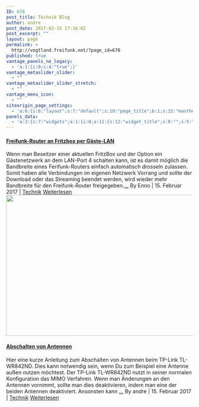 ```yaml
---
ID: 678
post_title: Technik Blog
author: andre
post_date: 2017-02-15 17:16:02
post_excerpt: ""
layout: page
permalink: >
  http://vogtland.freifunk.net/?page_id=678
published: true
vantage_panels_no_legacy:
  - 'a:1:{i:0;s:4:"true";}'
vantage_metaslider_slider:
  - ""
vantage_metaslider_slider_stretch:
  - ""
vantage_menu_icon:
  - ""
siteorigin_page_settings:
  - 'a:6:{s:6:"layout";s:7:"default";s:10:"page_title";b:1;s:15:"masthead_margin";b:1;s:13:"footer_margin";b:1;s:13:"hide_masthead";b:0;s:19:"hide_footer_widgets";b:0;}'
panels_data:
  - 'a:3:{s:7:"widgets";a:1:{i:0;a:11:{s:12:"widget_title";s:0:"";s:5:"posts";s:144:"post_type=post&tax_query=category:technik-blog&date_query={"after":"","before":""}&orderby=date&order=DESC&posts_per_page=10&sticky=&additional=";s:9:"alignment";s:4:"left";s:6:"layout";s:14:"twelve columns";s:14:"excerpt_lenght";d:100;s:14:"read_more_text";s:11:"Weiterlesen";s:14:"title_linkable";b:1;s:14:"image_linkable";b:1;s:16:"blog_one_styling";a:4:{s:11:"title_color";b:0;s:13:"content_color";b:0;s:10:"meta_color";b:0;s:24:"so_field_container_state";s:6:"closed";}s:12:"_sow_form_id";s:13:"58a48815e3ed8";s:11:"panels_info";a:6:{s:5:"class";s:14:"Blog_Style_One";s:4:"grid";i:0;s:4:"cell";i:0;s:2:"id";i:0;s:9:"widget_id";s:36:"b1b84378-1874-4a5e-bcdb-ea547e0082ce";s:5:"style";a:2:{s:27:"background_image_attachment";b:0;s:18:"background_display";s:4:"tile";}}}}s:5:"grids";a:1:{i:0;a:2:{s:5:"cells";i:1;s:5:"style";a:0:{}}}s:10:"grid_cells";a:1:{i:0;a:2:{s:4:"grid";i:0;s:6:"weight";i:1;}}}'
---
```

<h4><a href="http://vogtland.freifunk.net/?p=691">Freifunk-Router an Fritzbox per Gäste-LAN</a></h4>
Wenn man Beseitzer einer aktuellen FritzBox und der Option ein Gästenetzwerk an dem LAN-Port 4 schalten kann, ist es damit möglich die Bandbreite eines Ferifunk-Routers einfach automatisch drosseln zulassen. Somit haben alle Verbindungen im eigenen Netzwerk Vorrang und sollte der Download oder das Streaming beendet werden, wird wieder mehr Bandbreite für den Freifunk-Router freigegeben.<a href="http://vogtland.freifunk.net/?p=691">...</a>
By Enno | 15. Februar 2017 | <a href="http://vogtland.freifunk.net/?cat=10" rel="category">Technik</a>            
<a href="http://vogtland.freifunk.net/?p=691">Weiterlesen </a>
<a href="http://vogtland.freifunk.net/?p=654"> <img width="720" height="380" src="http://vogtland.freifunk.net/wordpress/wp-content/uploads/2017/02/DSC_0030-720x380.jpg" class="attachment-post-thumbnail size-post-thumbnail wp-post-image" alt=""> </a>
<h4><a href="http://vogtland.freifunk.net/?p=654">Abschalten von Antennen</a></h4>
Hier eine kurze Anleitung zum Abschalten von Antennen beim TP-Link TL-WR842ND. Dies kann notwendig sein, wenn Du zum Beispiel eine Antenne außen nutzen möchtest. Der TP-Link TL-WR842ND nutzt in seiner normalen Konfiguration das MIMO Verfahren. Wenn man Änderungen an den Antennen vornimmt, sollte man dies deaktivieren, indem man eine der beiden Antennen deaktiviert. Ansonsten kann <a href="http://vogtland.freifunk.net/?p=654">...</a>
By andre | 15. Februar 2017 | <a href="http://vogtland.freifunk.net/?cat=10" rel="category">Technik</a>            
<a href="http://vogtland.freifunk.net/?p=654">Weiterlesen </a>